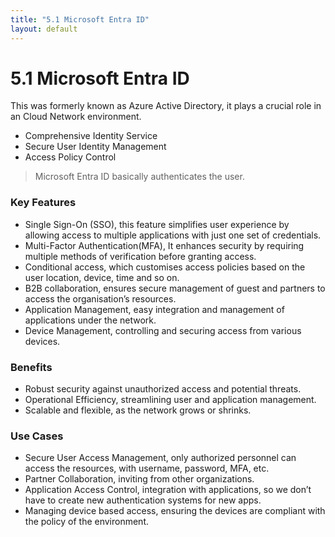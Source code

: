 ```yaml
---
title: "5.1 Microsoft Entra ID"
layout: default
---
```


# 5.1 Microsoft Entra ID

This was formerly known as Azure Active Directory, it plays a crucial role in an Cloud Network environment.

- Comprehensive Identity Service
- Secure User Identity Management
- Access Policy Control

> Microsoft Entra ID basically authenticates the user.
> 

### Key Features

- Single Sign-On (SSO), this feature simplifies user experience by allowing access to multiple applications with just one set of credentials.
- Multi-Factor Authentication(MFA), It enhances security by requiring multiple methods of verification before granting access.
- Conditional access, which customises access policies based on the user location, device, time and so on.
- B2B collaboration, ensures secure management of guest and partners to access the organisation’s resources.
- Application Management, easy integration and management of applications under the network.
- Device Management, controlling and securing access from various devices.

### Benefits

- Robust security against unauthorized access and potential threats.
- Operational Efficiency, streamlining user and application management.
- Scalable and flexible, as the network grows or shrinks.

### Use Cases

- Secure User Access Management, only authorized personnel can access the resources, with username, password, MFA, etc.
- Partner Collaboration, inviting from other organizations.
- Application Access Control, integration with applications, so we don’t have to create new authentication systems for new apps.
- Managing device based access, ensuring the devices are compliant with the policy of the environment.